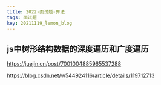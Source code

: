 ```yaml
---
title: 2022-面试题-算法
tags: 面试题
key: 20211119_lemon_blog
---
```


js中树形结构数据的深度遍历和广度遍历
---

<https://juejin.cn/post/7001004885965537288>

<https://blog.csdn.net/w544924116/article/details/119712713>
